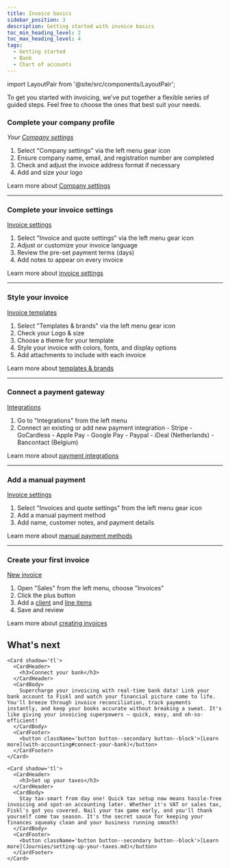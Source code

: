 ```yaml
---
title: Invoice basics
sidebar_position: 3
description: Getting started with invoice basics
toc_min_heading_level: 2
toc_max_heading_level: 4
tags:
  - Getting started
  - Bank
  - Chart of accounts
---
```


import LayoutPair from '@site/src/components/LayoutPair';

To get you started with invoicing, we've put together a flexible series of guided steps. Feel free to choose the ones that best suit your needs.

### Complete your company profile

<LayoutPair imageUrl="https://demo.fiskl.com/e/clzslzx7e000ojs0c77egmpf2/tour">

  *Your [Company settings](https://my.fiskl.com/company-settings)*

  1. Select "Company settings" via the left menu gear icon
  1. Ensure company name, email, and registration number are completed
  1. Check and adjust the invoice address format if necessary
  1. Add and size your logo

  Learn more about [Company settings](../Settings-Configurations/company-settings)

</LayoutPair>

---

### Complete your invoice settings

<LayoutPair imageUrl="https://demo.fiskl.com/e/clztlpcv10064jx0cn42tfo2h/tour">

  [Invoice settings](https://my.fiskl.com/invoice-settings)

  1. Select "Invoice and quote settings" via the left menu gear icon
  2. Adjust or customize your invoice language
  3. Review the pre-set payment terms (days)
  4. Add notes to appear on every invoice

  Learn more about [invoice settings](../Settings-Configurations/invoice-and-quote-settings)

</LayoutPair>

---

### Style your invoice

<LayoutPair imageUrl="https://demo.fiskl.com/e/clzuy4p0a006tlb0cgamuga8e/tour">

  [Invoice templates](https://my.fiskl.com/templates)

  1. Select "Templates & brands" via the left menu gear icon
  2. Check your Logo & size
  3. Choose a theme for your template
  4. Style your invoice with colors, fonts, and display options
  5. Add attachments to include with each invoice

  Learn more about [templates & brands](../Settings-Configurations/templates-and-brands)

</LayoutPair>

---

### Connect a payment gateway

<LayoutPair imageUrl="https://demo.fiskl.com/e/clzv0z7060003le0czr4k4kz0/tour">

  [Integrations](https://my.fiskl.com/integration/payment)

  1. Go to "Integrations" from the left menu
  2. Connect an existing or add new payment integration
    - Stripe
    - GoCardless
    - Apple Pay
    - Google Pay
    - Paypal
    - iDeal (Netherlands)
    - Bancontact (Belgium)

  Learn more about [payment integrations](../Integrations/Payment-Gateways/_category_.json)

</LayoutPair>

---

### Add a manual payment

<LayoutPair imageUrl="https://demo.fiskl.com/e/clzv3xetg0028l20c5lje6kqd/tour">

  [Invoice settings](https://my.fiskl.com/invoice-settings)

  1. Select "Invoices and quote settings" from the left menu gear icon
  2. Add a manual payment method
  3. Add name, customer notes, and payment details

  Learn more about [manual payment methods](../Settings-Configurations/invoice-and-quote-settings#payment-methods)

</LayoutPair>

---

### Create your first invoice

<LayoutPair imageUrl="https://demo.fiskl.com/e/clzv57bcg0003l90ctpanaj1x/tour">

  [New invoice](https://my.fiskl.com/invoices/new)

  1. Open "Sales" from the left menu, choose "Invoices"
  2. Click the plus button
  3. Add a [client](../Core-Features/Clients-Vendors/clients.md) and [line items](../Core-Features/Line-Items/_category_.json)
  4. Save and review

  Learn more about [creating invoices](../Core-Features/Invoicing/creating-invoices)

</LayoutPair>

## What's next

  <CardContainer>

    <Card shadow='tl'>
      <CardHeader>
        <h3>Connect your bank</h3>
      </CardHeader>
      <CardBody>
        Supercharge your invoicing with real-time bank data! Link your bank account to Fiskl and watch your financial picture come to life. You'll breeze through invoice reconciliation, track payments instantly, and keep your books accurate without breaking a sweat. It's like giving your invoicing superpowers – quick, easy, and oh-so-efficient!
      </CardBody>
      <CardFooter>
        <button className='button button--secondary button--block'>[Learn more](with-accounting#connect-your-bank)</button>
      </CardFooter>
    </Card>

    <Card shadow='tl'>
      <CardHeader>
        <h3>Set up your taxes</h3>
      </CardHeader>
      <CardBody>
        Stay tax-smart from day one! Quick tax setup now means hassle-free invoicing and spot-on accounting later. Whether it's VAT or sales tax, Fiskl's got you covered. Nail your tax game early, and you'll thank yourself come tax season. It's the secret sauce for keeping your finances squeaky clean and your business running smooth!
      </CardBody>
      <CardFooter>
        <button className='button button--secondary button--block'>[Learn more](Journies/setting-up-your-taxes.md)</button>
      </CardFooter>
    </Card>
  </CardContainer>
